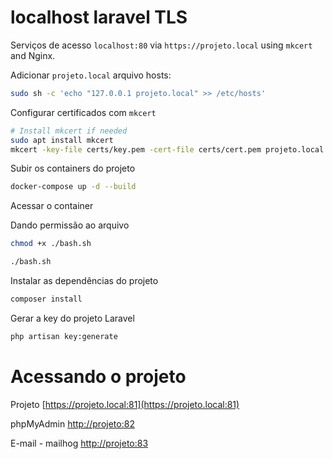 # localhost laravel TLS

Serviços de acesso `localhost:80` via `https://projeto.local` using `mkcert` and Nginx.

Adicionar `projeto.local` arquivo hosts:

```sh
sudo sh -c 'echo "127.0.0.1 projeto.local" >> /etc/hosts'
```

Configurar certificados com `mkcert`

```sh
# Install mkcert if needed
sudo apt install mkcert
mkcert -key-file certs/key.pem -cert-file certs/cert.pem projeto.local *.projeto.local
```

Subir os containers do projeto

```sh
docker-compose up -d --build
```

Acessar o container

Dando permissão ao arquivo

```sh
chmod +x ./bash.sh
```

```sh
./bash.sh
```

Instalar as dependências do projeto

```sh
composer install
```

Gerar a key do projeto Laravel

```sh
php artisan key:generate
```

# Acessando o projeto

Projeto
[https://projeto.local:81](https://projeto.local:81)

phpMyAdmin
[http://projeto:82](http://projeto:82)

E-mail - mailhog
[http://projeto:83](http://projeto:83)
